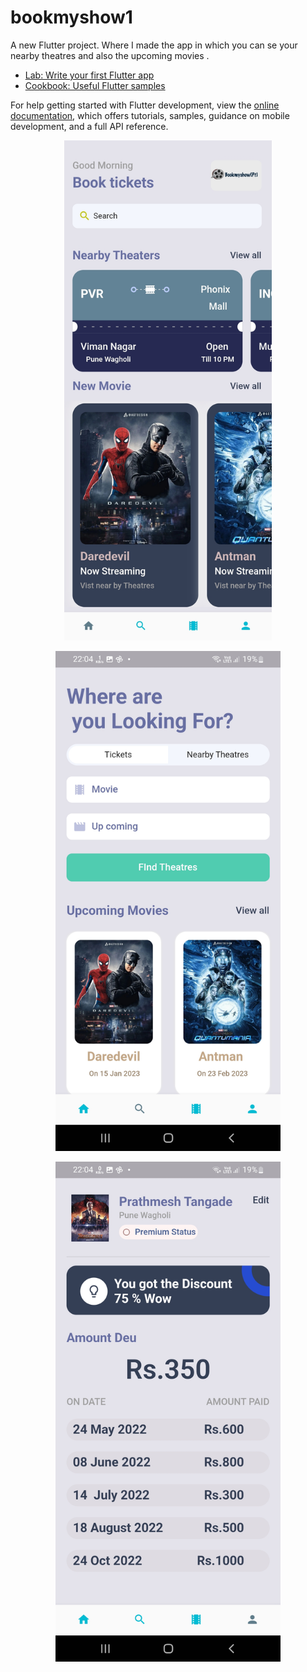 # bookmyshow1

A new Flutter project.
Where  I made the app in which you can se your nearby  theatres  and also the upcoming  movies .



- [Lab: Write your first Flutter app](https://docs.flutter.dev/get-started/codelab)
- [Cookbook: Useful Flutter samples](https://docs.flutter.dev/cookbook)

For help getting started with Flutter development, view the
[online documentation](https://docs.flutter.dev/), which offers tutorials,
samples, guidance on mobile development, and a full API reference.

<p align="middle"> <img src="/assets/images/Bookmyshow-PT3.jpg" height=800px alt="prathamesh10346" /> </p>
<p align="middle"> <img src="/assets/images/Bookmyshow-PT1.jpg" height=800px alt="prathamesh10346" /> </p>
<p align="middle"> <img src="/assets/images/Bookmyshow-PT2.jpg" height=800px alt="prathamesh10346" /> </p>

